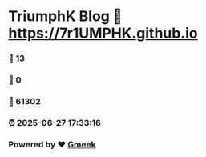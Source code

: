 # TriumphK Blog :link: https://7r1UMPHK.github.io 
### :page_facing_up: [13](https://7r1UMPHK.github.io/tag.html) 
### :speech_balloon: 0 
### :hibiscus: 61302 
### :alarm_clock: 2025-06-27 17:33:16 
### Powered by :heart: [Gmeek](https://github.com/Meekdai/Gmeek)
